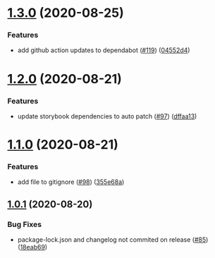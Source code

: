 # [1.3.0](https://github.com/virtualidentityag/component-library-template/compare/v1.2.0...v1.3.0) (2020-08-25)


### Features

* add github action updates to dependabot ([#119](https://github.com/virtualidentityag/component-library-template/issues/119)) ([04552d4](https://github.com/virtualidentityag/component-library-template/commit/04552d4b07aa03108886ba31e0f4ab1e1531dae9))

# [1.2.0](https://github.com/virtualidentityag/component-library-template/compare/v1.1.0...v1.2.0) (2020-08-21)


### Features

* update storybook dependencies to auto patch ([#97](https://github.com/virtualidentityag/component-library-template/issues/97)) ([dffaa13](https://github.com/virtualidentityag/component-library-template/commit/dffaa13a26009ef46bcb02ee17da965c3bc43d9f))

# [1.1.0](https://github.com/virtualidentityag/component-library-template/compare/v1.0.1...v1.1.0) (2020-08-21)


### Features

* add file to gitignore ([#98](https://github.com/virtualidentityag/component-library-template/issues/98)) ([355e68a](https://github.com/virtualidentityag/component-library-template/commit/355e68a4dcededb3814ee6dce2c55313c92bc8b2))

## [1.0.1](https://github.com/virtualidentityag/component-library-template/compare/v1.0.0...v1.0.1) (2020-08-20)


### Bug Fixes

* package-lock.json and changelog not commited on release ([#85](https://github.com/virtualidentityag/component-library-template/issues/85)) ([18eab69](https://github.com/virtualidentityag/component-library-template/commit/18eab69d8a30c2f5d9d3f5a2ad0e2896aa5399e8))
